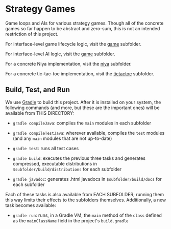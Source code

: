 # Strategy Games

Game loops and AIs for various strategy games. Though all of the concrete games
so far happen to be abstract and zero-sum, this is not an intended restriction
of this project.

For interface-level game lifecycle logic, visit the [game](./game) subfolder.

For interface-level AI logic, visit the [game](./ai) subfolder.

For a concrete Niya implementation, visit the [niya](./niya) subfolder.

For a concrete tic-tac-toe implementation, visit the [tictactoe](./tictactoe)
subfolder.

## Build, Test, and Run

We use [Gradle](https://gradle.org/install/) to build this project. After it is
installed on your system, the following commands (and more, but these are the
important ones) will be available from THIS DIRECTORY:

- `gradle compileJava`: compiles the `main` modules in each subfolder

- `gradle compileTestJava`: wherever available, compiles the `test` modules (and
any `main` modules that are not up-to-date)

- `gradle test`: runs all test cases

- `gradle build`: executes the previous three tasks and generates compressed,
executable distributions in `$subfolder/build/distributions` for each subfolder

- `gradle javadoc`: generates .html javadocs in `$subfolder/build/docs` for each
subfolder

Each of these tasks is also available from EACH SUBFOLDER; running them this way
limits their effects to the subfolders themselves. Additionally, a new task
becomes available:

- `gradle run`: runs, in a Gradle VM, the `main` method of the `class` defined
as the `mainClassName` field in the project's `build.gradle`
